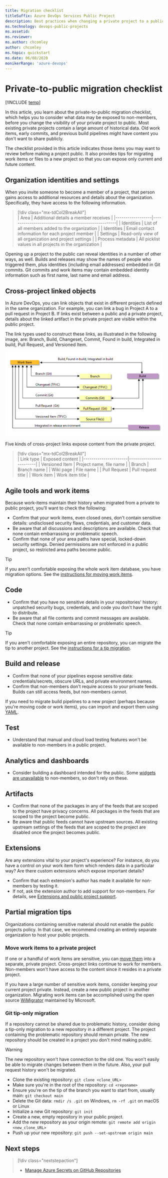 ```yaml
---
title: Migration checklist
titleSuffix: Azure DevOps Services Public Project 
description: Best practices when changing a private project to a public project 
ms.technology: devops-public-projects
ms.assetid:
ms.reviewer: 
ms.author: chcomley
author: chcomley
ms.topic: quickstart
ms.date: 06/08/2020
monikerRange: 'azure-devops'
---
```


# Private-to-public migration checklist

[!INCLUDE [temp](includes/version-public-projects.md)]  

In this article, you learn about the private-to-public migration checklist, which helps you to consider what data may be exposed to non-members, before you change the visibility of your private project to public. Most existing private projects contain a large amount of historical data. Old work items, early commits, and previous build pipelines might have content you don't want to share publicly.

The checklist provided in this article indicates those items you may want to review before making a project public. It also provides tips for migrating work items or files to a new project so that you can expose only current and future content.

## Organization identities and settings

When you invite someone to become a member of a project, that person gains access to additional resources and details about the organization. Specifically, they have access to the following information.

> [!div class="mx-tdCol2BreakAll"]  
> | Area             | Additional details a member receives                |
> |------------------|-----------------------------------------------------|
> | Identities       | List of all members added to the organization       |
> | Identities       | Email contact information for each project member   |
> | Settings         | Read-only view of all organization and project settings  |
> | Process metadata | All picklist values in all projects in the organization  |

Opening up a project to the public can reveal identities in a number of other ways, as well.
Builds and releases may show the names of people who triggered them, plus identities (including email addresses) embedded in Git commits.
Git commits and work items may contain embedded identity information such as first name, last name and email address.

## Cross-project linked objects

In Azure DevOps, you can link objects that exist in different projects defined in the same organization. For example, you can link a bug in Project A to a pull request in Project B. If links exist between a public and a private project, details about the linked artifact in the private project are visible within the public project.

The link types used to construct these links, as illustrated in the following image, are: Branch, Build, Changeset, Commit, Found in build, Integrated in build, Pull Request, and Versioned Item.

![Cross project link types](../../boards/queries/media/link-tracking-artifact-to-artifact-link-types.png) 

Five kinds of cross-project links expose content from the private project.

> [!div class="mx-tdCol2BreakAll"]  
> | Link type            | Exposed content         |
> |----------------------|-------------------------|
> | Versioned Item       | Project name, file name |
> | Branch               | Branch name             |
> | Wiki page            | File name               |
> | Pull Request         | Pull request title      |
> | Work item            | Work item title         |


## Agile tools and work items

Because work-items maintain their history when migrated from a private to public project, you'll want to check the following: 

* Confirm that your work items, even closed ones, don't contain sensitive details: undisclosed security flaws, credentials, and customer data.
* Be aware that all discussions and descriptions are available. Check that none contain embarrassing or problematic speech.
* Confirm that none of your area paths have special, locked-down security settings. Denied permissions are not enforced in a public project, so restricted area paths become public.

> [!TIP]
> If you aren't comfortable exposing the whole work item database, you have migration options.
> See the [instructions for moving work items](#move-work-items).


## Code

* Confirm that you have no sensitive details in your repositories' history: unpatched security bugs, credentials, and code you don't have the right to distribute.
* Be aware that all file contents and commit messages are available. Check that none contain embarrassing or problematic speech.

> [!TIP]
> If you aren't comfortable exposing an entire repository, you can migrate the tip to another project.
> See the [instructions for a tip migration](#git-tip-only-migration).

## Build and release 

* Confirm that none of your pipelines expose sensitive data: credentials/secrets, obscure URLs, and private environment names.
* Confirm that non-members don't require access to your private feeds. Builds can still access feeds, but non-members cannot.

If you need to migrate build pipelines to a new project (perhaps because you're moving code or work items), you can import and export them using [YAML](../../pipelines/create-first-pipeline.md).

## Test

* Understand that manual and cloud load testing features won't be available to non-members in a public project.

## Analytics and dashboards

* Consider building a dashboard intended for the public. Some [widgets are unavailable](feature-differences.md#dashboard-widget-support) to non-members, so don't rely on these.

## Artifacts

* Confirm that none of the packages in any of the feeds that are scoped to the project have privacy concerns. All packages in the feeds that are scoped to the project become public.
* Be aware that public feeds cannot have upstream sources. All existing upstream settings of the feeds that are scoped to the project are disabled once the project becomes public.

## Extensions

Are any extensions vital to your project's experience?
For instance, do you have a control on your work item form which renders data in a particular way?
Are there custom extensions which expose important details?

* Confirm that each extension's author has made it available for non-members by testing it.
* If not, ask the extension author to add support for non-members. For details, see [Extensions and public project support](../../extend/develop/public-project.md).

## Partial migration tips

Organizations containing sensitive material should not enable the public projects policy.
In that case, we recommend creating an entirely separate organization to host your public projects.

<a id="move-work-items" />

### Move work items to a private project

If one or a handful of work items are sensitive, you can [move them](../../boards/backlogs/move-change-type.md#move) into a separate, private project.
Cross-project links continue to work for members.
Non-members won't have access to the content since it resides in a private project.

If you have a large number of sensitive work items, consider keeping your current project private.
Instead, create a new public project in another organization.
Migrating work items can be accomplished using the open source [WiMigrator](https://github.com/Microsoft/vsts-work-item-migrator) maintained by Microsoft.

### Git tip-only migration

If a repository cannot be shared due to problematic history, consider doing a tip-only migration to a new repository in a different project.
The project containing the problematic repository should remain private.
The new repository should be created in a project you don't mind making public.

> [!WARNING]
> The new repository won't have connection to the old one.
> You won't easily be able to migrate changes between them in the future.
> Also, your pull request history won't be migrated.

- Clone the existing repository: `git clone <clone_URL>`
- Make sure you're in the root of the repository: `cd <reponame>`
- Ensure you're on the tip of the branch you want to start from, usually main: `git checkout main`
- Delete the Git data: `rmdir /s .git` on Windows, `rm -rf .git` on macOS or Linux
- Initialize a new Git repository: `git init`
- Create a new, empty repository in your public project.
- Add the new repository as your origin remote: `git remote add origin <new_clone_URL>`
- Push up your new repository: `git push --set-upstream origin main`

## Next steps

> [!div class="nextstepaction"]
> - [Manage Azure Secrets on GitHub Repositories](https://azure.microsoft.com/blog/managing-azure-secrets-on-github-repositories/)
